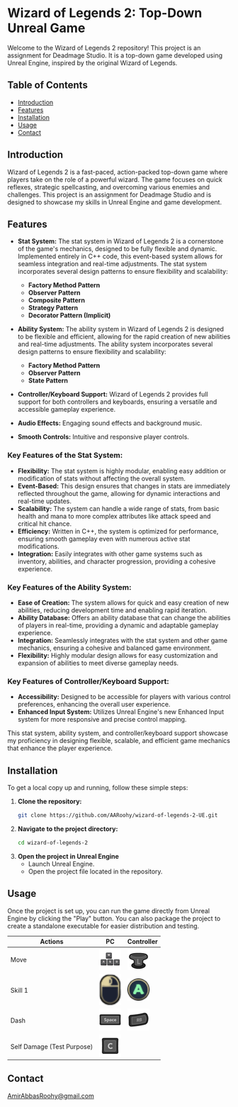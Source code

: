 # Wizard of Legends 2: Top-Down Unreal Game

Welcome to the Wizard of Legends 2 repository! This project is an assignment for Deadmage Studio. It is a top-down game developed using Unreal Engine, inspired by the original Wizard of Legends.

## Table of Contents

- [Introduction](#introduction)
- [Features](#features)
- [Installation](#installation)
- [Usage](#usage)
- [Contact](#contact)

## Introduction

Wizard of Legends 2 is a fast-paced, action-packed top-down game where players take on the role of a powerful wizard. The game focuses on quick reflexes, strategic spellcasting, and overcoming various enemies and challenges. This project is an assignment for Deadmage Studio and is designed to showcase my skills in Unreal Engine and game development.

## Features

- **Stat System:** The stat system in Wizard of Legends 2 is a cornerstone of the game's mechanics, designed to be fully flexible and dynamic. Implemented entirely in C++ code, this event-based system allows for seamless integration and real-time adjustments. The stat system incorporates several design patterns to ensure flexibility and scalability:
   - **Factory Method Pattern**
   - **Observer Pattern**
   - **Composite Pattern**
   - **Strategy Pattern**
   - **Decorator Pattern (Implicit)**
  
- **Ability System:** The ability system in Wizard of Legends 2 is designed to be flexible and efficient, allowing for the rapid creation of new abilities and real-time adjustments. The ability system incorporates several design patterns to ensure flexibility and scalability:
   - **Factory Method Pattern**
   - **Observer Pattern**
   - **State Pattern**
  
- **Controller/Keyboard Support:** Wizard of Legends 2 provides full support for both controllers and keyboards, ensuring a versatile and accessible gameplay experience.
- **Audio Effects:** Engaging sound effects and background music.
- **Smooth Controls:** Intuitive and responsive player controls.
  

### Key Features of the Stat System:

- **Flexibility:** The stat system is highly modular, enabling easy addition or modification of stats without affecting the overall system.
- **Event-Based:** This design ensures that changes in stats are immediately reflected throughout the game, allowing for dynamic interactions and real-time updates.
- **Scalability:** The system can handle a wide range of stats, from basic health and mana to more complex attributes like attack speed and critical hit chance.
- **Efficiency:** Written in C++, the system is optimized for performance, ensuring smooth gameplay even with numerous active stat modifications.
- **Integration:** Easily integrates with other game systems such as inventory, abilities, and character progression, providing a cohesive experience.


### Key Features of the Ability System:

- **Ease of Creation:** The system allows for quick and easy creation of new abilities, reducing development time and enabling rapid iteration.
- **Ability Database:** Offers an ability database that can change the abilities of players in real-time, providing a dynamic and adaptable gameplay experience.
- **Integration:** Seamlessly integrates with the stat system and other game mechanics, ensuring a cohesive and balanced game environment.
- **Flexibility:** Highly modular design allows for easy customization and expansion of abilities to meet diverse gameplay needs.


### Key Features of Controller/Keyboard Support:

- **Accessibility:** Designed to be accessible for players with various control preferences, enhancing the overall user experience.
- **Enhanced Input System:** Utilizes Unreal Engine's new Enhanced Input system for more responsive and precise control mapping.

This stat system, ability system, and controller/keyboard support showcase my proficiency in designing flexible, scalable, and efficient game mechanics that enhance the player experience.

## Installation

To get a local copy up and running, follow these simple steps:

1. **Clone the repository:**
   ```sh
   git clone https://github.com/AARoohy/wizard-of-legends-2-UE.git
   ```
2. **Navigate to the project directory:**
   ```sh
   cd wizard-of-legends-2
   ```
3. **Open the project in Unreal Engine**
   - Launch Unreal Engine.
   - Open the project file located in the repository.

## Usage
Once the project is set up, you can run the game directly from Unreal Engine by clicking the "Play" button. You can also package the project to create a standalone executable for easier distribution and testing.

| Actions                    | PC                                                                                                                                | Controller                                                                                                                               |
|----------------------------|-----------------------------------------------------------------------------------------------------------------------------------|------------------------------------------------------------------------------------------------------------------------------------------|
| Move                       | <img src="https://raw.githubusercontent.com/AARoohy/wizard-of-legends-2-UE/main/AbilityActionImage/Move_PC.png" width="50">       | <img src="https://raw.githubusercontent.com/AARoohy/wizard-of-legends-2-UE/main/AbilityActionImage/Move_Controller.png" width="50">      |
| Skill 1                    | <img src="https://raw.githubusercontent.com/AARoohy/wizard-of-legends-2-UE/main/AbilityActionImage/BaseSkill_PC.png" width="50">  | <img src="https://raw.githubusercontent.com/AARoohy/wizard-of-legends-2-UE/main/AbilityActionImage/BaseSkill_Controller.png" width="50"> |
| Dash                       | <img src="https://raw.githubusercontent.com/AARoohy/wizard-of-legends-2-UE/main/AbilityActionImage/Dash_PC.png" width="50">       | <img src="https://raw.githubusercontent.com/AARoohy/wizard-of-legends-2-UE/main/AbilityActionImage/Dash_Controller.png" width="50">      |
| Self Damage (Test Purpose) | <img src="https://raw.githubusercontent.com/AARoohy/wizard-of-legends-2-UE/main/AbilityActionImage/SlefDamage_PC.png" width="50"> |                                                                                                                                          |
## Contact
[AmirAbbasRoohy@gmail.com](mailto:amirabbasroohy@gmail.com)


